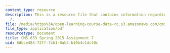 ```yaml
---
content_type: resource
description: This is a resource file that contains information regarding assignment
  7.
file: /media/https%3A/open-learning-course-data-rc.s3.amazonaws.com/cms-633-digital-humanities-spring-2015/8dbce48472ff7cb10ab4b10b4c1dc40c_MITCMS_633S15_Assignment7.pdf
file_type: application/pdf
resourcetype: Document
title: CMS.633 Spring 2015 Assignment 7
uid: 8dbce484-72ff-7cb1-0ab4-b10b4c1dc40c
---
```

